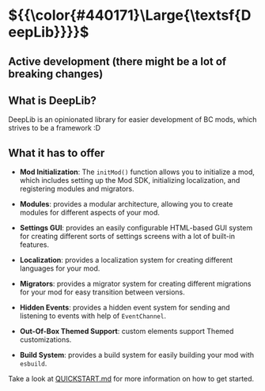 # ${{\color{#440171}\Large{\textsf{DeepLib}}}}$
## Active development (there might be a lot of breaking changes)

## What is DeepLib?

DeepLib is an opinionated library for easier development of BC mods, which strives to be a framework :D

## What it has to offer

* **Mod Initialization**: The `initMod()` function allows you to initialize a mod, which includes setting up the Mod SDK, initializing localization, and registering modules and migrators.

* **Modules**: provides a modular architecture, allowing you to create modules for different aspects of your mod.

* **Settings GUI**: provides an easily configurable HTML-based GUI system for creating different sorts of settings screens with a lot of built-in features.

* **Localization**: provides a localization system for creating different languages for your mod.

* **Migrators**: provides a migrator system for creating different migrations for your mod for easy transition between versions.

* **Hidden Events**: provides a hidden event system for sending and listening to events with help of `EventChannel`.

* **Out-Of-Box Themed Support**: custom elements support Themed customizations.

* **Build System**: provides a build system for easily building your mod with `esbuild`.

Take a look at [QUICKSTART.md](docs/QUICKSTART.md) for more information on how to get started.